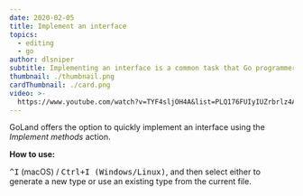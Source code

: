 ```yaml
---
date: 2020-02-05
title: Implement an interface
topics:
  - editing
  - go
author: dlsniper
subtitle: Implementing an interface is a common task that Go programmers need to do
thumbnail: ./thumbnail.png
cardThumbnail: ./card.png
video: >-
  https://www.youtube.com/watch?v=TYF4sljOH4A&list=PLQ176FUIyIUZrbrlz4AY1V8VzBJKZyVlW&index=65
---
```


GoLand offers the option to quickly implement an interface using the _Implement methods_ action.

**How to use:**

<kbd>^I</kbd> (macOS) / <kbd>Ctrl+I (Windows/Linux)</kbd>, and then select either to generate a new type or use an existing type from the current file.
